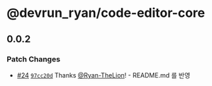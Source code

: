 # @devrun_ryan/code-editor-core

## 0.0.2

### Patch Changes

- [#24](https://github.com/Ryan-TheLion/editor/pull/24) [`97cc20d`](https://github.com/Ryan-TheLion/editor/commit/97cc20d4e43fcb038a9383abb8c31a96ed648deb) Thanks [@Ryan-TheLion](https://github.com/Ryan-TheLion)! - README.md 를 반영
